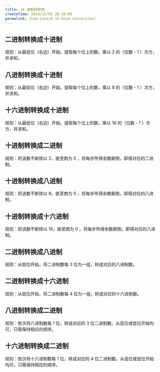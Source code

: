 ```yaml
---
title: 14 进制的转换
createTime: 2024/12/01 20:16:00
permalink: /hsp-java/4-14-base-conversion/
---
```


## 二进制转换成十进制


规则：从最低位（右边）开始，提取每个位上的数，乘以 2 的（位数 - 1 ）次方，并求和。


## 八进制转换成十进制


规则：从最低位（右边）开始，提取每个位上的数，乘以 8 的（位数 - 1 ）次方，并求和。


## 十六进制转换成十进制


规则：从最低位（右边）开始，提取每个位上的数，乘以 16 的（位数 - 1 ）次方，并求和。


## 十进制转换成二进制


规则：将该数不断除以  2，直至商为 0 ，将每步所得余数颠倒，即得对应的二进制。


## 十进制转换成八进制


规则：将该数不断除以  8，直至商为 0 ，将每步所得余数颠倒，即得对应的八进制。


## 十进制转换成十六进制


规则：将该数不断除以  16，直至商为 0 ，将每步所得余数颠倒，即得对应的八进制。


## 二进制转换成八进制


规则：从低位开始，将二进制数每 3 位为一组，转成对应的八进制数。


## 二进制转换成十六进制


规则：从低位开始，将二进制数每 4 位为一组，转成对应的十六进制数。


## 八进制转换成二进制


规则：依次将八进制数每 1 位，转成对应的 3 位二进制数。从高位或低位开始均可，只需保持相应的顺序。


## 十六进制转换成二进制


规则：依次将十六进制数每 1 位，转成对应的 4 位二进制数。从高位或低位开始均可，只需保持相应的顺序。

